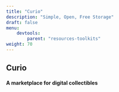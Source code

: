```yaml
---
title: "Curio"
description: "Simple, Open, Free Storage"
draft: false
menu:
    devtools:
        parent: "resources-toolkits"
weight: 70
---
```

<!-- Small description of tech company below. -->
<!-- Follow the styling guide at https://curriculum.pl-launchpad.io/dev-tools/other-resources/github-guide/ -->
## Curio
#### **A marketplace for digital collectibles**
